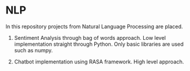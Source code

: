 # NLP
In this repository projects from Natural Language Processing are placed.

1. Sentiment Analysis through bag of words approach. Low level implementation straight through Python.
  Only basic libraries are used such as numpy. 

2. Chatbot implementation using RASA framework. High level approach.
